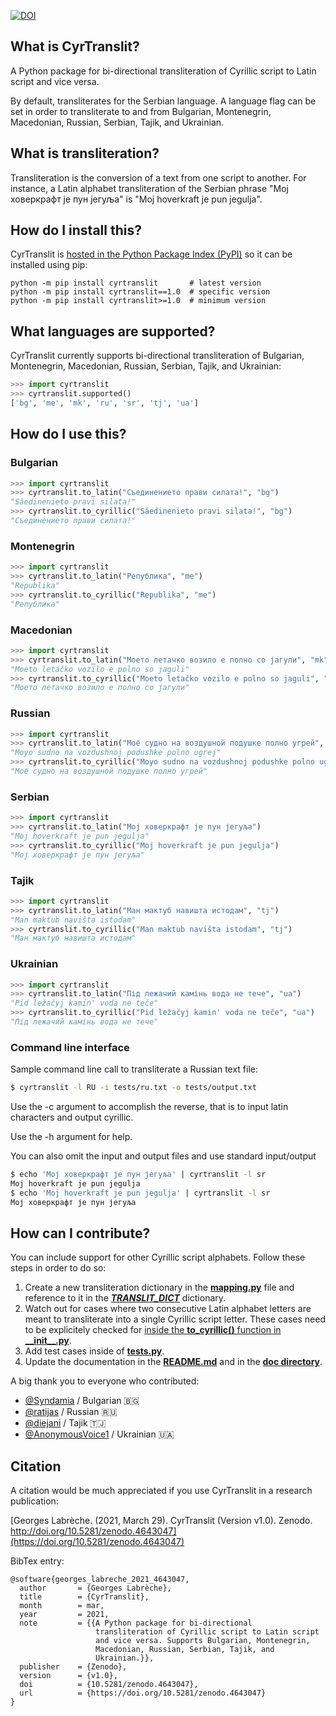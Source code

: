 [![DOI](https://zenodo.org/badge/DOI/10.5281/zenodo.4643047.svg)](https://doi.org/10.5281/zenodo.4643047)

## What is CyrTranslit?
A Python package for bi-directional transliteration of Cyrillic script to Latin script and vice versa.

By default, transliterates for the Serbian language. A language flag can be set in order to transliterate to and from Bulgarian, Montenegrin, Macedonian, Russian, Serbian, Tajik, and Ukrainian.

## What is transliteration?
Transliteration is the conversion of a text from one script to another. For instance, a Latin alphabet transliteration of the Serbian phrase "Мој ховеркрафт је пун јегуља" is "Moj hoverkraft je pun jegulja".

## How do I install this?
CyrTranslit is [hosted in the Python Package Index (PyPI)](https://pypi.python.org/pypi/cyrtranslit) so it can be installed using pip:
```
python -m pip install cyrtranslit       # latest version
python -m pip install cyrtranslit==1.0  # specific version
python -m pip install cyrtranslit>=1.0  # minimum version
```

## What languages are supported?
CyrTranslit currently supports bi-directional transliteration of Bulgarian, Montenegrin, Macedonian, Russian, Serbian, Tajik, and Ukrainian:
```python
>>> import cyrtranslit
>>> cyrtranslit.supported()
['bg', 'me', 'mk', 'ru', 'sr', 'tj', 'ua']
```
## How do I use this? 

### Bulgarian
```python
>>> import cyrtranslit
>>> cyrtranslit.to_latin("Съединението прави силата!", "bg")
"Săedinenieto pravi silata!"
>>> cyrtranslit.to_cyrillic("Săedinenieto pravi silata!", "bg")
"Съединението прави силата!"
```

### Montenegrin
```python
>>> import cyrtranslit
>>> cyrtranslit.to_latin("Република", "me")
"Republika"
>>> cyrtranslit.to_cyrillic("Republika", "me")
"Република"
```

### Macedonian
```python
>>> import cyrtranslit
>>> cyrtranslit.to_latin("Моето летачко возило е полно со јагули", "mk")
"Moeto letačko vozilo e polno so jaguli"
>>> cyrtranslit.to_cyrillic("Moeto letačko vozilo e polno so jaguli", "mk")
"Моето летачко возило е полно со јагули"
```
### Russian
```python
>>> import cyrtranslit
>>> cyrtranslit.to_latin("Моё судно на воздушной подушке полно угрей", "ru")
"Moyo sudno na vozdushnoj podushke polno ugrej"
>>> cyrtranslit.to_cyrillic("Moyo sudno na vozdushnoj podushke polno ugrej", "ru")
"Моё судно на воздушной подушке полно угрей"
```

### Serbian
```python
>>> import cyrtranslit
>>> cyrtranslit.to_latin("Мој ховеркрафт је пун јегуља")
"Moj hoverkraft je pun jegulja"
>>> cyrtranslit.to_cyrillic("Moj hoverkraft je pun jegulja")
"Мој ховеркрафт је пун јегуља"
```

### Tajik
```python
>>> import cyrtranslit
>>> cyrtranslit.to_latin("Ман мактуб навишта истодам", "tj")
"Man maktub navišta istodam"
>>> cyrtranslit.to_cyrillic("Man maktub navišta istodam", "tj")
"Ман мактуб навишта истодам"
```

### Ukrainian
```python
>>> import cyrtranslit
>>> cyrtranslit.to_latin("Під лежачий камінь вода не тече", "ua")
"Pid ležačyj kamin' voda ne teče"
>>> cyrtranslit.to_cyrillic("Pid ležačyj kamin' voda ne teče", "ua")
"Під лежачий камінь вода не тече"
```

### Command line interface
Sample command line call to transliterate a Russian text file:
```bash
$ cyrtranslit -l RU -i tests/ru.txt -o tests/output.txt
```

Use the -c argument to accomplish the reverse, that is to input latin characters and output cyrillic.

Use the -h argument for help.

You can also omit the input and output files and use standard input/output
```bash
$ echo 'Мој ховеркрафт је пун јегуља' | cyrtranslit -l sr
Moj hoverkraft je pun jegulja
$ echo 'Moj hoverkraft je pun jegulja' | cyrtranslit -l sr
Мој ховеркрафт је пун јегуља
```


## How can I contribute?
You can include support for other Cyrillic script alphabets. Follow these steps in order to do so:

1. Create a new transliteration dictionary in the **[mapping.py](https://github.com/opendatakosovo/cyrillic-transliteration/blob/master/cyrtranslit/mapping.py)** file and reference to it in the _**[TRANSLIT\_DICT](https://github.com/opendatakosovo/cyrillic-transliteration/blob/4eabac0526f7cfb0fa39d6b9481ee3b5189dafe2/cyrtranslit/mapping.py#L261-L290)**_ dictionary.
2. Watch out for cases where two consecutive Latin alphabet letters are meant to transliterate into a single Cyrillic script letter. These cases need to be explicitely checked for [inside the **to_cyrillic()** function in **\_\_init\_\_.py**](https://github.com/opendatakosovo/cyrillic-transliteration/blob/4eabac0526f7cfb0fa39d6b9481ee3b5189dafe2/cyrtranslit/__init__.py#L62-L156).
3. Add test cases inside of **[tests.py](https://github.com/opendatakosovo/cyrillic-transliteration/blob/master/tests.py)**.
4. Update the documentation in the **[README.md](https://github.com/opendatakosovo/cyrillic-transliteration/blob/master/README.md)** and in the **[doc directory](https://github.com/opendatakosovo/cyrillic-transliteration/blob/master/doc)**. 

A big thank you to everyone who contributed:
- [@Syndamia](https://github.com/Syndamia) / Bulgarian 🇧🇬 
- [@ratijas](https://github.com/ratijas) / Russian 🇷🇺 
- [@diejani](https://github.com/diejani) / Tajik 🇹🇯 
- [@AnonymousVoice1](https://github.com/AnonymousVoice1) / Ukrainian 🇺🇦 

## Citation
A citation would be much appreciated if you use CyrTranslit in a research publication:

[Georges Labrèche. (2021, March 29). CyrTranslit (Version v1.0). Zenodo. http://doi.org/10.5281/zenodo.4643047](https://doi.org/10.5281/zenodo.4643047)

BibTex entry:
```
@software{georges_labreche_2021_4643047,
  author       = {Georges Labrèche},
  title        = {CyrTranslit},
  month        = mar,
  year         = 2021,
  note         = {{A Python package for bi-directional 
                   transliteration of Cyrillic script to Latin script
                   and vice versa. Supports Bulgarian, Montenegrin,
                   Macedonian, Russian, Serbian, Tajik, and
                   Ukrainian.}},
  publisher    = {Zenodo},
  version      = {v1.0},
  doi          = {10.5281/zenodo.4643047},
  url          = {https://doi.org/10.5281/zenodo.4643047}
}
```
